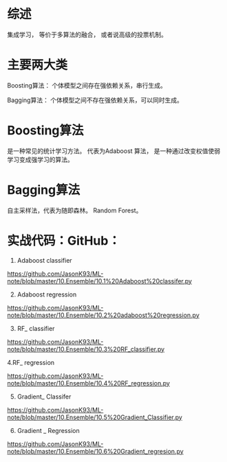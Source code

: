   #  综述

集成学习， 等价于多算法的融合， 或者说高级的投票机制。

   # 主要两大类

Boosting算法： 个体模型之间存在强依赖关系，串行生成。

Bagging算法： 个体模型之间不存在强依赖关系，可以同时生成。

   # Boosting算法

是一种常见的统计学习方法。 代表为Adaboost 算法， 是一种通过改变权值使弱学习变成强学习的算法。

   # Bagging算法

自主采样法，代表为随即森林。 Random Forest。

# 实战代码：GitHub：

1. Adaboost classifier

https://github.com/JasonK93/ML-note/blob/master/10.Ensemble/10.1%20Adaboost%20classifer.py

2. Adaboost regression

https://github.com/JasonK93/ML-note/blob/master/10.Ensemble/10.2%20adaboost%20regression.py

3. RF_ classifier

https://github.com/JasonK93/ML-note/blob/master/10.Ensemble/10.3%20RF_classifier.py

4.RF_ regression

https://github.com/JasonK93/ML-note/blob/master/10.Ensemble/10.4%20RF_regression.py

5. Gradient_ Classifer

https://github.com/JasonK93/ML-note/blob/master/10.Ensemble/10.5%20Gradient_Classifier.py

6. Gradient _ Regression

https://github.com/JasonK93/ML-note/blob/master/10.Ensemble/10.6%20Gradient_regresion.py



